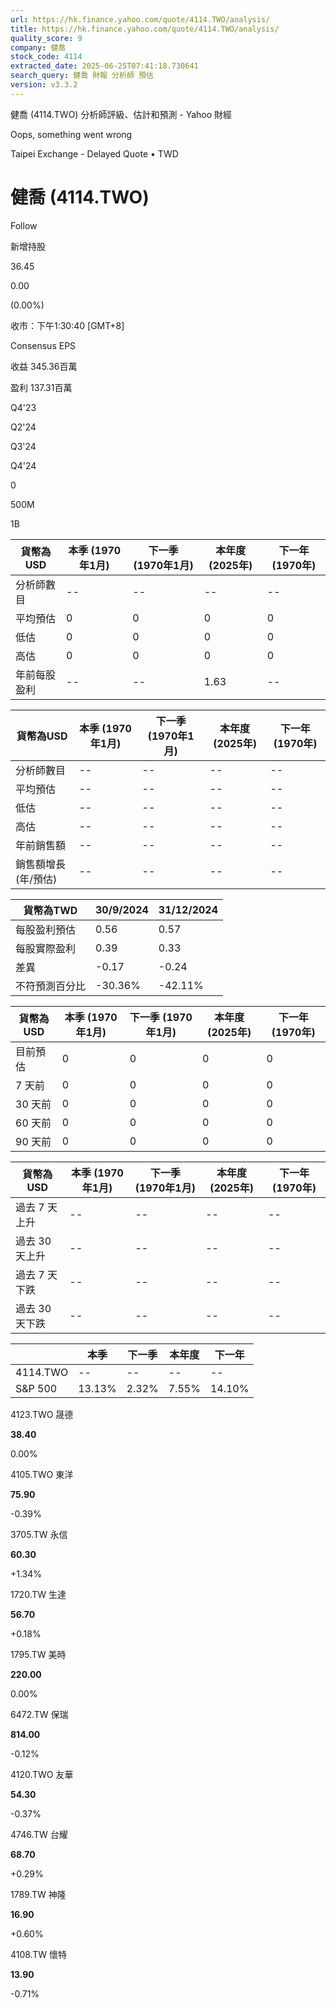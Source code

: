 ```yaml
---
url: https://hk.finance.yahoo.com/quote/4114.TWO/analysis/
title: https://hk.finance.yahoo.com/quote/4114.TWO/analysis/
quality_score: 9
company: 健喬
stock_code: 4114
extracted_date: 2025-06-25T07:41:18.730641
search_query: 健喬 財報 分析師 預估
version: v3.3.2
---
```


健喬 (4114.TWO) 分析師評級、估計和預測 - Yahoo 財經


Oops, something went wrong

 

Taipei Exchange - Delayed Quote • TWD 

# 健喬 (4114.TWO)

Follow

 

新增持股

36.45

0.00

(0.00%)

收市：下午1:30:40 [GMT+8]

Consensus EPS

收益 345.36百萬

盈利 137.31百萬

Q4'23

Q2'24

Q3'24

Q4'24

0

500M

1B

| 貨幣為USD | 本季 (1970年1月) | 下一季 (1970年1月) | 本年度 (2025年) | 下一年 (1970年) |
| --- | --- | --- | --- | --- |
| 分析師數目 | -- | -- | -- | -- |
| 平均預估 | 0 | 0 | 0 | 0 |
| 低估 | 0 | 0 | 0 | 0 |
| 高估 | 0 | 0 | 0 | 0 |
| 年前每股盈利 | -- | -- | 1.63 | -- |

| 貨幣為USD | 本季 (1970年1月) | 下一季 (1970年1月) | 本年度 (2025年) | 下一年 (1970年) |
| --- | --- | --- | --- | --- |
| 分析師數目 | -- | -- | -- | -- |
| 平均預估 | -- | -- | -- | -- |
| 低估 | -- | -- | -- | -- |
| 高估 | -- | -- | -- | -- |
| 年前銷售額 | -- | -- | -- | -- |
| 銷售額增長 (年/預估) | -- | -- | -- | -- |

| 貨幣為TWD | 30/9/2024 | 31/12/2024 |
| --- | --- | --- |
| 每股盈利預估 | 0.56 | 0.57 |
| 每股實際盈利 | 0.39 | 0.33 |
| 差異 | -0.17 | -0.24 |
| 不符預測百分比 | -30.36% | -42.11% |

| 貨幣為USD | 本季 (1970年1月) | 下一季 (1970年1月) | 本年度 (2025年) | 下一年 (1970年) |
| --- | --- | --- | --- | --- |
| 目前預估 | 0 | 0 | 0 | 0 |
| 7 天前 | 0 | 0 | 0 | 0 |
| 30 天前 | 0 | 0 | 0 | 0 |
| 60 天前 | 0 | 0 | 0 | 0 |
| 90 天前 | 0 | 0 | 0 | 0 |

| 貨幣為USD | 本季 (1970年1月) | 下一季 (1970年1月) | 本年度 (2025年) | 下一年 (1970年) |
| --- | --- | --- | --- | --- |
| 過去 7 天上升 | -- | -- | -- | -- |
| 過去 30 天上升 | -- | -- | -- | -- |
| 過去 7 天下跌 | -- | -- | -- | -- |
| 過去 30 天下跌 | -- | -- | -- | -- |

|  | 本季 | 下一季 | 本年度 | 下一年 |
| --- | --- | --- | --- | --- |
| 4114.TWO | -- | -- | -- | -- |
| S&P 500 | 13.13% | 2.32% | 7.55% | 14.10% |

4123.TWO  晟德

**38.40**

0.00%

4105.TWO  東洋

**75.90**

-0.39%

3705.TW  永信

**60.30**

+1.34%

1720.TW  生達

**56.70**

+0.18%

1795.TW  美時

**220.00**

0.00%

6472.TW  保瑞

**814.00**

-0.12%

4120.TWO  友華

**54.30**

-0.37%

4746.TW  台耀

**68.70**

+0.29%

1789.TW  神隆

**16.90**

+0.60%

4108.TW  懷特

**13.90**

-0.71%
